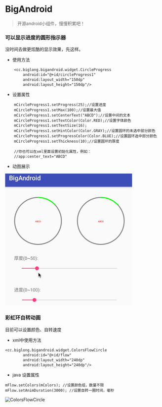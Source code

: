 # BigAndroid
>开源android小组件，慢慢积累吧！

### 可以显示进度的圆形指示器
没时间去做更炫酷的显示效果，先这样。

* 使用方法

```
    <cc.biglong.bigandroid.widget.CircleProgress
        android:id="@+id/circleProgress1"
        android:layout_width="150dp"
        android:layout_height="150dp"/>
```

* 设置属性

```
    mCircleProgress1.setProgress(25);//设置进度
    mCircleProgress1.setMax(100);//设置最大值
    mCircleProgress1.setCenterText("ABCD");//设置中间的文本
    mCircleProgress1.setTextColor(Color.RED);//设置字体颜色
    mCircleProgress1.setTextSize(16);
    mCircleProgress1.setHintColor(Color.GRAY);//设置圆环的未选中部分颜色
    mCircleProgress1.setProgressColor(Color.BLUE);//设置圆环选中部分颜色
    mCircleProgress1.setThickness(10);//设置圆环的厚度

    //你也可以在xml里面设置初始化属性，例如：
    //app:center_text="ABCD"
```

* 动图展示

![CircleProgress](gif/circle_progress.gif)


### 彩虹环自转动画
目前可以设置颜色、自转速度

* xml中使用方法
```
<cc.biglong.bigandroid.widget.ColorsFlowCircle
        android:id="@+id/flow"
        android:layout_width="240dp"
        android:layout_height="240dp"/>
````

* java 设置属性
```
mFlow.setColors(mColors); //设置颜色组，数量不限
mFlow.setAnimDuration(3000); //设置自转一圈时间，毫秒
```

![ColorsFlowCircle](gif/colors_flow_circle.gif)
